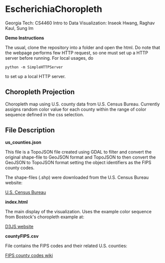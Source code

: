 # EscherichiaChoropleth
Georgia Tech: CS4460 Intro to Data Visualization: Inseok Hwang, Raghav Kaul, Sung Im

**Demo Instructions**

The usual, clone the repository into a folder and open the html. Do note that the webpage performs few HTTP request, so one must set up a HTTP server before running. For local usages, do

    python -m SimpleHTTPServer
    
 to set up a local HTTP server.

## Choropleth Projection
Choropleth map using U.S. county data from U.S. Census Bureau. Currently assigns random color value for each county within the range of color sequence defined in the css selection.

## File Description
**us_counties.json** 

This file is a TopoJSON file created using GDAL to filter and convert the original shape-file to GeoJSON format and TopoJSON to then convert the GeoJSON to TopoJSON format setting the object identifiers as the FIPS county codes.

The shape-files (.shp) were downloaded from the U.S. Census Bureau website:

[U.S. Census Bureau](http://www.census.gov/geo/maps-data/data/tiger-line.html)

**index.html**

The main display of the visualization. Uses the example color sequence from Bostock's choropleth example at:

[D3JS website](d3js.org)

**countyFIPS.csv**

File contains the FIPS codes and their related U.S. counties:

[FIPS county codes wiki](https://en.wikipedia.org/wiki/FIPS_county_code)
